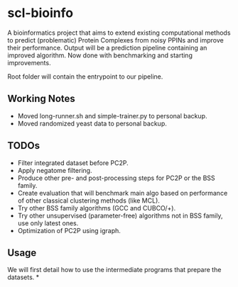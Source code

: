 # scl-bioinfo

A bioinformatics project that aims to extend existing computational methods to predict (problematic) Protein Complexes from noisy PPINs and improve their performance. Output will be a prediction pipeline containing an improved algorithm. Now done with benchmarking and starting improvements.

Root folder will contain the entrypoint to our pipeline.

## Working Notes

* Moved long-runner.sh and simple-trainer.py to personal backup.
* Moved randomized yeast data to personal backup.

## TODOs

* Filter integrated dataset before PC2P.
* Apply negatome filtering.
* Produce other pre- and post-processing steps for PC2P or the BSS family.
* Create evaluation that will benchmark main algo based on performance of other classical clustering methods (like MCL).
* Try other BSS family algorithms (GCC and CUBCO/+).
* Try other unsupervised (parameter-free) algorithms not in BSS family, use only latest ones.
* Optimization of PC2P using igraph.

## Usage

We will first detail how to use the intermediate programs that prepare the datasets.
*